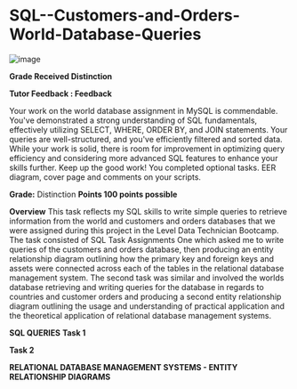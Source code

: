 # SQL--Customers-and-Orders-World-Database-Queries
![image](https://github.com/insights000/SQL--Customers-and-Orders-World-Database-Queries/assets/150028138/56d35651-0d86-4be3-9b59-66e67a7ea69f)


**Grade Received Distinction**

**Tutor Feedback : Feedback**

Your work on the world database assignment in MySQL is commendable. You've demonstrated a strong understanding of SQL fundamentals, effectively utilizing SELECT, WHERE, ORDER BY, and JOIN statements. Your queries are well-structured, and you've efficiently filtered and sorted data. While your work is solid, there is room for improvement in optimizing query efficiency and considering more advanced SQL features to enhance your skills further. 
Keep up the good work!
You completed optional tasks.
EER diagram, cover page and comments on your scripts.
 
**Grade:** Distinction
**Points
100 points possible**

**Overview**
This task reflects my SQL skills to write simple queries to retrieve information from the world and customers and orders databases that we were assigned during this project in the Level Data Technician Bootcamp. The task consisted of SQL Task Assignments One which asked me to write queries of the customers and orders database, then producing an entity relationship diagram outlining how the primary key and foreign keys and assets were connected across each of the tables in the relational database management system. The second task was similar and involved the worlds database retrieving and writing queries for the database in regards to countries and customer orders and producing a second entity relationship diagram outlining the usage and understanding of practical application and the theoretical application of relational database management systems. 

**SQL QUERIES**
**Task 1** 











**Task 2**





















**RELATIONAL DATABASE MANAGEMENT SYSTEMS - ENTITY RELATIONSHIP DIAGRAMS**





































